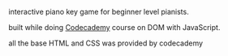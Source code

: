 interactive piano key game for beginner level pianists.

built while doing <a href="https://www.codecademy.com" target="_blank">Codecademy</a> course on DOM with JavaScript.

all the base HTML and CSS was provided by codecademy
